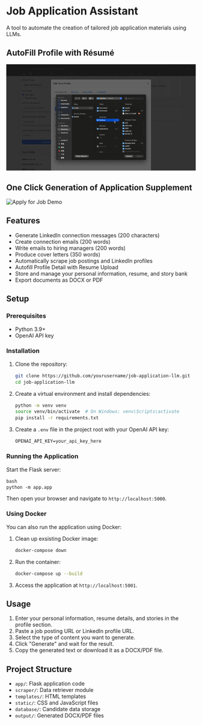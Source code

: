 # Job Application Assistant

A tool to automate the creation of tailored job application materials using LLMs.

## AutoFill Profile with Résumé
![Edit Profile Demo](https://raw.githubusercontent.com/kerryzl77/Applify-Agent/main/videos/Applify-DemoV21-ezgif.com-video-to-gif-converter.gif)

## One Click Generation of Application Supplement
![Apply for Job Demo](https://raw.githubusercontent.com/kerryzl77/Applify-Agent/main/videos/Applify-DemoV21-ezgif.com-video-to-gif-converter%20(1).gif)

## Features

- Generate LinkedIn connection messages (200 characters)
- Create connection emails (200 words)
- Write emails to hiring managers (200 words)
- Produce cover letters (350 words)
- Automatically scrape job postings and LinkedIn profiles
- Autofill Profile Detail with Resume Upload
- Store and manage your personal information, resume, and story bank
- Export documents as DOCX or PDF

## Setup

### Prerequisites

- Python 3.9+
- OpenAI API key

### Installation

1. Clone the repository:
   ```bash
   git clone https://github.com/yourusername/job-application-llm.git
   cd job-application-llm
   ```

2. Create a virtual environment and install dependencies:
   ```bash
   python -m venv venv
   source venv/bin/activate  # On Windows: venv\Scripts\activate
   pip install -r requirements.txt
   ```

3. Create a `.env` file in the project root with your OpenAI API key:
   ```
   OPENAI_API_KEY=your_api_key_here
   ```

### Running the Application

Start the Flask server:
   ```
   bash
   python -m app.app
   ```

Then open your browser and navigate to `http://localhost:5000`.

### Using Docker

You can also run the application using Docker:

1. Clean up exsisting Docker image:
   ```bash
   docker-compose down
   ```

2. Run the container:
   ```bash
   docker-compose up --build
   ```

3. Access the application at `http://localhost:5001`.

## Usage

1. Enter your personal information, resume details, and stories in the profile section.
2. Paste a job posting URL or LinkedIn profile URL.
3. Select the type of content you want to generate.
4. Click "Generate" and wait for the result.
5. Copy the generated text or download it as a DOCX/PDF file.

## Project Structure

- `app/`: Flask application code
- `scraper/`: Data retriever module
- `templates/`: HTML templates
- `static/`: CSS and JavaScript files
- `database/`: Candidate data storage
- `output/`: Generated DOCX/PDF files
